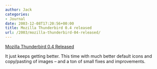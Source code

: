 ```yaml
---
author: Jack
categories:
- Journal
date: 2003-12-08T17:20:56+00:00
title: Mozilla Thunderbird 0.4 released
url: /2003/mozilla-thunderbird-04-released/
---
```


[Mozilla Thunderbird 0.4 Released][1]

It just keeps getting better. This time with much better default icons and copy/pasting of images &#8211; and a ton of small fixes and improvements.

 [1]: http://www.mozillazine.org/talkback.html?article=4054 "Mozilla Thunderbird 0.4 Released - MozillaZine Talkback"
